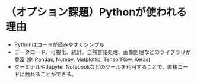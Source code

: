 # （オプション課題）Pythonが使われる理由
- Pythonはコードが読みやすくシンプル
- データロード、可視化、統計、自然言語処理、画像処理などのライブラリが豊富
  (例:Pandas, Numpy, Matplotlib, TensorFlow, Keras)
- ターミナルやJupyter Notebookなどのツールを利用することで、直接コードに触れることができる。

